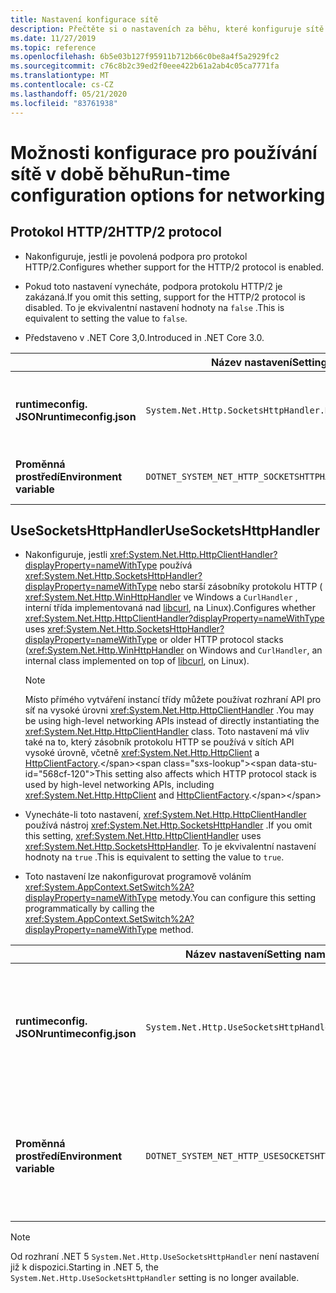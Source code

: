 ```yaml
---
title: Nastavení konfigurace sítě
description: Přečtěte si o nastaveních za běhu, které konfiguruje sítě pro aplikace .NET Core.
ms.date: 11/27/2019
ms.topic: reference
ms.openlocfilehash: 6b5e03b127f95911b712b66c0be8a4f5a2929fc2
ms.sourcegitcommit: c76c8b2c39ed2f0eee422b61a2ab4c05ca7771fa
ms.translationtype: MT
ms.contentlocale: cs-CZ
ms.lasthandoff: 05/21/2020
ms.locfileid: "83761938"
---
```

# <a name="run-time-configuration-options-for-networking"></a><span data-ttu-id="568cf-103">Možnosti konfigurace pro používání sítě v době běhu</span><span class="sxs-lookup"><span data-stu-id="568cf-103">Run-time configuration options for networking</span></span>

## <a name="http2-protocol"></a><span data-ttu-id="568cf-104">Protokol HTTP/2</span><span class="sxs-lookup"><span data-stu-id="568cf-104">HTTP/2 protocol</span></span>

- <span data-ttu-id="568cf-105">Nakonfiguruje, jestli je povolená podpora pro protokol HTTP/2.</span><span class="sxs-lookup"><span data-stu-id="568cf-105">Configures whether support for the HTTP/2 protocol is enabled.</span></span>

- <span data-ttu-id="568cf-106">Pokud toto nastavení vynecháte, podpora protokolu HTTP/2 je zakázaná.</span><span class="sxs-lookup"><span data-stu-id="568cf-106">If you omit this setting, support for the HTTP/2 protocol is disabled.</span></span> <span data-ttu-id="568cf-107">To je ekvivalentní nastavení hodnoty na `false` .</span><span class="sxs-lookup"><span data-stu-id="568cf-107">This is equivalent to setting the value to `false`.</span></span>

- <span data-ttu-id="568cf-108">Představeno v .NET Core 3,0.</span><span class="sxs-lookup"><span data-stu-id="568cf-108">Introduced in .NET Core 3.0.</span></span>

| | <span data-ttu-id="568cf-109">Název nastavení</span><span class="sxs-lookup"><span data-stu-id="568cf-109">Setting name</span></span> | <span data-ttu-id="568cf-110">Hodnoty</span><span class="sxs-lookup"><span data-stu-id="568cf-110">Values</span></span> |
| - | - | - |
| <span data-ttu-id="568cf-111">**runtimeconfig. JSON**</span><span class="sxs-lookup"><span data-stu-id="568cf-111">**runtimeconfig.json**</span></span> | `System.Net.Http.SocketsHttpHandler.Http2Support` | <span data-ttu-id="568cf-112">`false`– zakázáno</span><span class="sxs-lookup"><span data-stu-id="568cf-112">`false` - disabled</span></span><br/><span data-ttu-id="568cf-113">`true`– povoleno</span><span class="sxs-lookup"><span data-stu-id="568cf-113">`true` - enabled</span></span> |
| <span data-ttu-id="568cf-114">**Proměnná prostředí**</span><span class="sxs-lookup"><span data-stu-id="568cf-114">**Environment variable**</span></span> | `DOTNET_SYSTEM_NET_HTTP_SOCKETSHTTPHANDLER_HTTP2SUPPORT` | <span data-ttu-id="568cf-115">`0`– zakázáno</span><span class="sxs-lookup"><span data-stu-id="568cf-115">`0` - disabled</span></span><br/><span data-ttu-id="568cf-116">`1`– povoleno</span><span class="sxs-lookup"><span data-stu-id="568cf-116">`1` - enabled</span></span> |

## <a name="usesocketshttphandler"></a><span data-ttu-id="568cf-117">UseSocketsHttpHandler</span><span class="sxs-lookup"><span data-stu-id="568cf-117">UseSocketsHttpHandler</span></span>

- <span data-ttu-id="568cf-118">Nakonfiguruje, jestli <xref:System.Net.Http.HttpClientHandler?displayProperty=nameWithType> používá <xref:System.Net.Http.SocketsHttpHandler?displayProperty=nameWithType> nebo starší zásobníky protokolu HTTP ( <xref:System.Net.Http.WinHttpHandler> ve Windows a `CurlHandler` , interní třída implementovaná nad [libcurl](https://curl.haxx.se/libcurl/), na Linux).</span><span class="sxs-lookup"><span data-stu-id="568cf-118">Configures whether <xref:System.Net.Http.HttpClientHandler?displayProperty=nameWithType> uses <xref:System.Net.Http.SocketsHttpHandler?displayProperty=nameWithType> or older HTTP protocol stacks (<xref:System.Net.Http.WinHttpHandler> on Windows and `CurlHandler`, an internal class implemented on top of [libcurl](https://curl.haxx.se/libcurl/), on Linux).</span></span>

  > [!NOTE]
  > <span data-ttu-id="568cf-119">Místo přímého vytváření instancí třídy můžete používat rozhraní API pro síť na vysoké úrovni <xref:System.Net.Http.HttpClientHandler> .</span><span class="sxs-lookup"><span data-stu-id="568cf-119">You may be using high-level networking APIs instead of directly instantiating the <xref:System.Net.Http.HttpClientHandler> class.</span></span> <span data-ttu-id="568cf-120">Toto nastavení má vliv také na to, který zásobník protokolu HTTP se používá v sítích API vysoké úrovně, včetně <xref:System.Net.Http.HttpClient> a [HttpClientFactory](https://docs.microsoft.com/previous-versions/aspnet/hh995280(v%3dvs.118)).</span><span class="sxs-lookup"><span data-stu-id="568cf-120">This setting also affects which HTTP protocol stack is used by high-level networking APIs, including <xref:System.Net.Http.HttpClient> and [HttpClientFactory](https://docs.microsoft.com/previous-versions/aspnet/hh995280(v%3dvs.118)).</span></span>

- <span data-ttu-id="568cf-121">Vynecháte-li toto nastavení, <xref:System.Net.Http.HttpClientHandler> používá nástroj <xref:System.Net.Http.SocketsHttpHandler> .</span><span class="sxs-lookup"><span data-stu-id="568cf-121">If you omit this setting, <xref:System.Net.Http.HttpClientHandler> uses <xref:System.Net.Http.SocketsHttpHandler>.</span></span> <span data-ttu-id="568cf-122">To je ekvivalentní nastavení hodnoty na `true` .</span><span class="sxs-lookup"><span data-stu-id="568cf-122">This is equivalent to setting the value to `true`.</span></span>

- <span data-ttu-id="568cf-123">Toto nastavení lze nakonfigurovat programově voláním <xref:System.AppContext.SetSwitch%2A?displayProperty=nameWithType> metody.</span><span class="sxs-lookup"><span data-stu-id="568cf-123">You can configure this setting programmatically by calling the <xref:System.AppContext.SetSwitch%2A?displayProperty=nameWithType> method.</span></span>

| | <span data-ttu-id="568cf-124">Název nastavení</span><span class="sxs-lookup"><span data-stu-id="568cf-124">Setting name</span></span> | <span data-ttu-id="568cf-125">Hodnoty</span><span class="sxs-lookup"><span data-stu-id="568cf-125">Values</span></span> |
| - | - | - |
| <span data-ttu-id="568cf-126">**runtimeconfig. JSON**</span><span class="sxs-lookup"><span data-stu-id="568cf-126">**runtimeconfig.json**</span></span> | `System.Net.Http.UseSocketsHttpHandler` | <span data-ttu-id="568cf-127">`true`– Povolí použití<xref:System.Net.Http.SocketsHttpHandler></span><span class="sxs-lookup"><span data-stu-id="568cf-127">`true` - enables the use of <xref:System.Net.Http.SocketsHttpHandler></span></span><br/><span data-ttu-id="568cf-128">`false`– Povolí použití <xref:System.Net.Http.WinHttpHandler> v systému Windows nebo [libcurl](https://curl.haxx.se/libcurl/) na platformě Linux.</span><span class="sxs-lookup"><span data-stu-id="568cf-128">`false` - enables the use of <xref:System.Net.Http.WinHttpHandler> on Windows or [libcurl](https://curl.haxx.se/libcurl/) on Linux</span></span> |
| <span data-ttu-id="568cf-129">**Proměnná prostředí**</span><span class="sxs-lookup"><span data-stu-id="568cf-129">**Environment variable**</span></span> | `DOTNET_SYSTEM_NET_HTTP_USESOCKETSHTTPHANDLER` | <span data-ttu-id="568cf-130">`1`– Povolí použití<xref:System.Net.Http.SocketsHttpHandler></span><span class="sxs-lookup"><span data-stu-id="568cf-130">`1` - enables the use of <xref:System.Net.Http.SocketsHttpHandler></span></span><br/><span data-ttu-id="568cf-131">`0`– Povolí použití <xref:System.Net.Http.WinHttpHandler> v systému Windows nebo [libcurl](https://curl.haxx.se/libcurl/) na platformě Linux.</span><span class="sxs-lookup"><span data-stu-id="568cf-131">`0` - enables the use of <xref:System.Net.Http.WinHttpHandler> on Windows or [libcurl](https://curl.haxx.se/libcurl/) on Linux</span></span> |

> [!NOTE]
> <span data-ttu-id="568cf-132">Od rozhraní .NET 5 `System.Net.Http.UseSocketsHttpHandler` není nastavení již k dispozici.</span><span class="sxs-lookup"><span data-stu-id="568cf-132">Starting in .NET 5, the `System.Net.Http.UseSocketsHttpHandler` setting is no longer available.</span></span>
